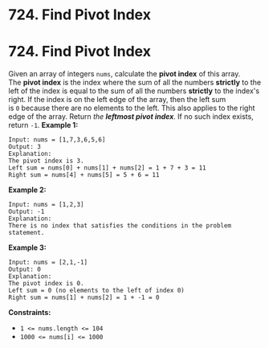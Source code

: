 # 724. Find Pivot Index

# 724. Find Pivot Index
Given an array of integers `nums`, calculate the **pivot index** of this array.
The **pivot index** is the index where the sum of all the numbers **strictly** to the left of the index is equal to the sum of all the numbers **strictly** to the index's right.
If the index is on the left edge of the array, then the left sum is `0` because there are no elements to the left. This also applies to the right edge of the array.
Return *the **leftmost pivot index***. If no such index exists, return `-1`.
**Example 1:**
```
Input: nums = [1,7,3,6,5,6]
Output: 3
Explanation:
The pivot index is 3.
Left sum = nums[0] + nums[1] + nums[2] = 1 + 7 + 3 = 11
Right sum = nums[4] + nums[5] = 5 + 6 = 11
```
**Example 2:**
```
Input: nums = [1,2,3]
Output: -1
Explanation:
There is no index that satisfies the conditions in the problem statement.
```
**Example 3:**
```
Input: nums = [2,1,-1]
Output: 0
Explanation:
The pivot index is 0.
Left sum = 0 (no elements to the left of index 0)
Right sum = nums[1] + nums[2] = 1 + -1 = 0
```
**Constraints:**
- `1 <= nums.length <= 104`
- `1000 <= nums[i] <= 1000`